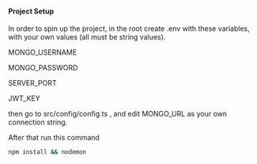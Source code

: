 #### Project Setup

In order to spin up the project, in the root create .env with these variables, with your own values (all must be string values).

MONGO_USERNAME

MONGO_PASSWORD 

SERVER_PORT

JWT_KEY

then go to src/config/config.ts , and edit MONGO_URL as your own connection string.

After that run this command

```bash
npm install && nodemon
```

